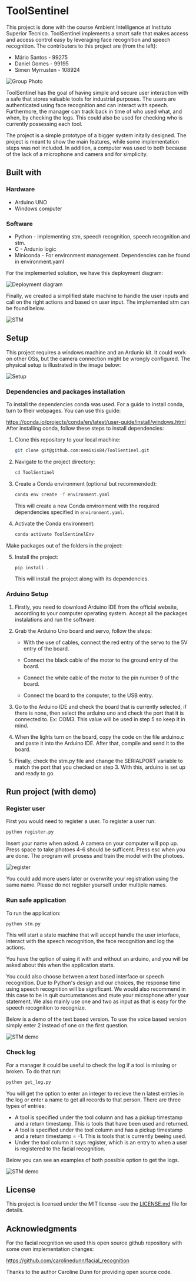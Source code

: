# ToolSentinel
This project is done with the course Ambient Intelligence at Instituto Superior Tecnico. ToolSentinel implements a smart safe that makes access and access control easy by leveraging face recognition and speech recognition. The contributers to this project are (from the left):

- Mário Santos - 99275
- Daniel Gomes - 99195
- Simen Myrrusten - 108924

![Group Photo](misc/groupPhoto.jpg)

ToolSentinel has the goal of having simple and secure user interaction with a safe that stores valuable tools for industrial purposes. The users are authenticated using face recognition and can interact with speech. Furthermore, the manager can track back in time of who used what, and when, by checking the logs. This could also be used for checking who is currently possessing each tool. 

The project is a simple prototype of a bigger system initally designed. The project is meant to show the main features, while some implementation steps was not included. In addition, a computer was used to both because of the lack of a microphone and camera and for simplicity. 

## Built with

### Hardware
- Arduino UNO 
- Windows computer

### Software
- Python - implementing stm, speech recognition, speech recognition and stm. 
- C - Ardunio logic
- Miniconda - For environment management. Dependencies can be found in environment.yaml

For the implemented solution, we have this deployment diagram: 

![Deployment diagram](misc/deployment_diagran.drawio.png)

Finally, we created a simplified state machine to handle the user inputs and call on the right actions and based on user input. The implemented stm can be found below. 

![STM](misc/STM.drawio.png)


## Setup
This project requires a windows machine and an Ardunio kit. It could work on other OSs, but the camera connection might be wrongly configured. The physical setup is illustrated in the image below:

![Setup](misc/setup.jpg)

### Dependencies and packages installation

To install the dependencies conda was used. For a guide to install conda, turn to their webpages. You can use this guide:

https://conda.io/projects/conda/en/latest/user-guide/install/windows.html
After installing conda, follow these steps to install dependencies:

1. Clone this repository to your local machine:

   ```bash
   git clone git@github.com:nemisis84/ToolSentinel.git
   ```

2. Navigate to the project directory:

   ```bash
   cd ToolSentinel
   ```

3. Create a Conda environment (optional but recommended):
  
   ```bash
   conda env create -f environment.yaml
   ```

   This will create a new Conda environment with the required dependencies specified in `environment.yaml`.

4. Activate the Conda environment:

   ```bash
   conda activate ToolSentinelEnv
   ```

Make packages out of the folders in the project:

5. Install the project:

   ```bash
   pip install .
   ```

   This will install the project along with its dependencies.

### Arduino Setup

1. Firstly, you need to download Arduino IDE from the official website, according to your computer operating system. Accept all the packages instalations and run the software.

2. Grab the Arduino Uno board and servo, follow the steps:

   - With the use of cables, connect the red entry of the servo to the 5V entry of the board.

   - Connect the black cable of the motor to the ground entry of the board.

   - Connect the white cable of the motor to the pin number 9 of the board.
   
   - Connect the board to the computer, to the USB entry.

3. Go to the Arduino IDE and check the board that is currently selected, if there is none, then select the arduino uno and check the port that it is connected to. Ex: COM3. This value will be used in step 5 so keep it in mind.

4. When the lights turn on the board, copy the code on the file arduino.c and paste it into the Arduino IDE. After that, compile and send it to the board.

5. Finally, check the stm.py file and change the SERIALPORT variable to match the port that you checked on step 3. With this, arduino is set up and ready to go.


## Run project (with demo)

### Register user

First you would need to register a user. To register a user run:

   ```bash
   python register.py
   ```
Insert your name when asked. A camera on your computer will pop up. Press space to take photoes 4-6 should be sufficent. Press esc when you are done. The program will prosess and train the model with the photoes. 

![register](misc/register.png)

You could add more users later or overwrite your registration using the same name. Please do not register yourself under multiple names. 

### Run safe application


To run the application: 
   ```bash
   python stm.py
   ```
This will start a state machine that will accept handle the user interface, interact with the speech recognition, the face recognition and log the actions. 

You have the option of using it with and without an arduino, and you will be asked about this when the application starts. 

You could also choose between a text based interface or speech recognition. Due to Python's design and our choices, the response time using speech recognition will be significant. We would also recommend in this case to be in quit curcumstances and mute your microphone after your statement. We also mainly use one and two as input as that is easy for the speech recognition to recognize. 

Below is a demo of the text based version. To use the voice based version simply enter 2 instead of one on the first question.

![STM demo](misc/STM_demo.png)

### Check log

For a manager it could be useful to check the log if a tool is missing or broken. To do that run:
   ```bash
   python get_log.py
   ```
You will get the option to enter an integer to recieve the n latest entries in the log or enter a name to get all records to that person. There are three types of entries:
- A tool is specified under the tool column and has a pickup timestamp and a return timestamp. This is tools that have been used and returned.
- A tool is specified under the tool column and has a pickup timestamp and a return timestamp = -1. This is tools that is currently beeing used.
- Under the tool column it says register, which is an entry to when a user is registered to the facial recognition. 

Below you can see an examples of both possible option to get the logs. 

![STM demo](misc/get_log_demo.png)

## License
This project is licensed under the MIT license -see the [LICENSE.md](LICENSE) file for details. 

## Acknowledgments

For the facial recgnition we used this open source github repository with some own implementation changes:

https://github.com/carolinedunn/facial_recognition

Thanks to the author Caroline Dunn for providing open source code. 
